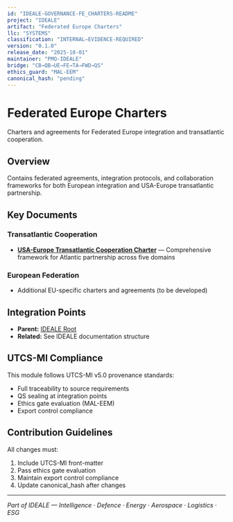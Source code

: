```yaml
---
id: "IDEALE-GOVERNANCE-FE_CHARTERS-README"
project: "IDEALE"
artifact: "Federated Europe Charters"
llc: "SYSTEMS"
classification: "INTERNAL–EVIDENCE-REQUIRED"
version: "0.1.0"
release_date: "2025-10-01"
maintainer: "PMO-IDEALE"
bridge: "CB→QB→UE→FE→TA→FWD→QS"
ethics_guard: "MAL-EEM"
canonical_hash: "pending"
---
```


# Federated Europe Charters

Charters and agreements for Federated Europe integration and transatlantic cooperation.

## Overview

Contains federated agreements, integration protocols, and collaboration frameworks for both European integration and USA-Europe transatlantic partnership.

## Key Documents

### Transatlantic Cooperation
- **[USA-Europe Transatlantic Cooperation Charter](./transatlantic_cooperation_charter.md)** — Comprehensive framework for Atlantic partnership across five domains

### European Federation
- Additional EU-specific charters and agreements (to be developed)

## Integration Points

- **Parent:** [IDEALE Root](../../README.md)
- **Related:** See IDEALE documentation structure

## UTCS-MI Compliance

This module follows UTCS-MI v5.0 provenance standards:
- Full traceability to source requirements
- QS sealing at integration points
- Ethics gate evaluation (MAL-EEM)
- Export control compliance

## Contribution Guidelines

All changes must:
1. Include UTCS-MI front-matter
2. Pass ethics gate evaluation
3. Maintain export control compliance
4. Update canonical_hash after changes

---

*Part of IDEALE — Intelligence · Defence · Energy · Aerospace · Logistics · ESG*
